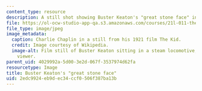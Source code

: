 ```yaml
---
content_type: resource
description: A still shot showing Buster Keaton's "great stone face" in The General.
file: https://ol-ocw-studio-app-qa.s3.amazonaws.com/courses/21l-011-the-film-experience-fall-2013/2edc9924eb9dec34ccf0506f387ba13b_buster1.jpg
file_type: image/jpeg
image_metadata:
  caption: Charlie Chaplin in a still from his 1921 film The Kid.
  credit: Image courtesy of Wikipedia.
  image-alt: Film still of Buster Keaton sitting in a steam locomotive, facing the
    viewer.
parent_uid: 4029992a-5d00-3e2d-067f-3537974d62fa
resourcetype: Image
title: Buster Keaton's "great stone face"
uid: 2edc9924-eb9d-ec34-ccf0-506f387ba13b
---
```

